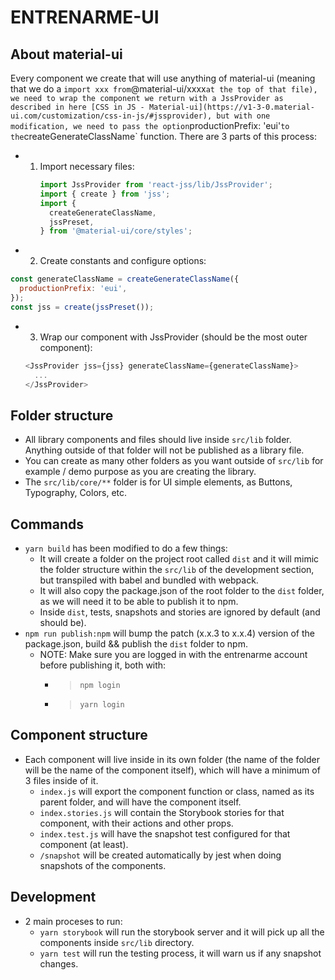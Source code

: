# ENTRENARME-UI

## About material-ui

Every component we create that will use anything of material-ui (meaning that we do a `import xxx from`@material-ui/xxxx`at the top of that file), we need to wrap the component we return with a JssProvider as described in here [CSS in JS - Material-ui](https://v1-3-0.material-ui.com/customization/css-in-js/#jssprovider), but with one modification, we need to pass the option`productionPrefix: 'eui'`to the`createGenerateClassName` function. There are 3 parts of this process:

- 1.  Import necessary files:
      ```javascript
      import JssProvider from 'react-jss/lib/JssProvider';
      import { create } from 'jss';
      import {
        createGenerateClassName,
        jssPreset,
      } from '@material-ui/core/styles';
      ```
- 2.  Create constants and configure options:

```javascript
const generateClassName = createGenerateClassName({
  productionPrefix: 'eui',
});
const jss = create(jssPreset());
```

- 3.  Wrap our component with JssProvider (should be the most outer component):
  ```javascript
  <JssProvider jss={jss} generateClassName={generateClassName}>
    ...
  </JssProvider>
  ```

## Folder structure

- All library components and files should live inside `src/lib` folder. Anything outside of that folder will not be published as a library file.
- You can create as many other folders as you want outside of `src/lib` for example / demo purpose as you are creating the library.
- The `src/lib/core/**` folder is for UI simple elements, as Buttons, Typography, Colors, etc.

## Commands

- `yarn build` has been modified to do a few things:
  - It will create a folder on the project root called `dist` and it will mimic the folder structure within the `src/lib` of the development section, but transpiled with babel and bundled with webpack.
  - It will also copy the package.json of the root folder to the `dist` folder, as we will need it to be able to publish it to npm.
  - Inside `dist`, tests, snapshots and stories are ignored by default (and should be).
- `npm run publish:npm` will bump the patch (x.x.3 to x.x.4) version of the package.json, build && publish the `dist` folder to npm.
  - NOTE: Make sure you are logged in with the entrenarme account before publishing it, both with:
    - > `npm login`
    - > `yarn login`

## Component structure

- Each component will live inside in its own folder (the name of the folder will be the name of the component itself), which will have a minimum of 3 files inside of it.
  - `index.js` will export the component function or class, named as its parent folder, and will have the component itself.
  - `index.stories.js` will contain the Storybook stories for that component, with their actions and other props.
  - `index.test.js` will have the snapshot test configured for that component (at least).
  - `/snapshot` will be created automatically by jest when doing snapshots of the components.

## Development

- 2 main proceses to run:
  - `yarn storybook` will run the storybook server and it will pick up all the components inside `src/lib` directory.
  - `yarn test` will run the testing process, it will warn us if any snapshot changes.

